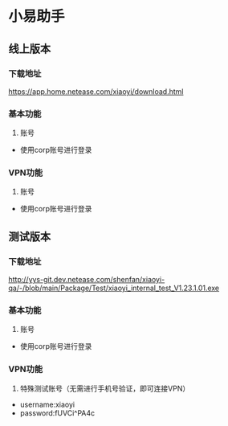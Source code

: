 # 小易助手
## 线上版本
### 下载地址
https://app.home.netease.com/xiaoyi/download.html
### 基本功能
1. 账号
* 使用corp账号进行登录
### VPN功能
1. 账号
* 使用corp账号进行登录
## 测试版本
### 下载地址
http://yys-git.dev.netease.com/shenfan/xiaoyi-qa/-/blob/main/Package/Test/xiaoyi_internal_test_V1.23.1.01.exe
### 基本功能
1. 账号
* 使用corp账号进行登录
### VPN功能
1. 特殊测试账号（无需进行手机号验证，即可连接VPN）
* username:xiaoyi
* password:fUVCi^PA4c
